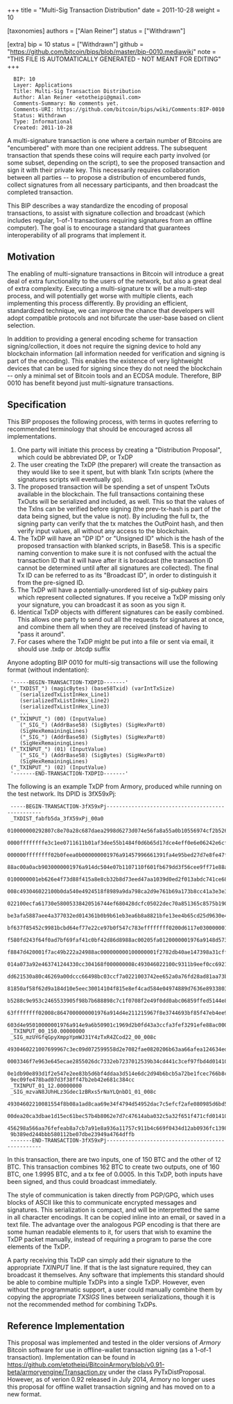 
+++
title = "Multi-Sig Transaction Distribution"
date = 2011-10-28
weight = 10

[taxonomies]
authors = ["Alan Reiner"]
status = ["Withdrawn"]

[extra]
bip = 10
status = ["Withdrawn"]
github = "https://github.com/bitcoin/bips/blob/master/bip-0010.mediawiki"
note = "THIS FILE IS AUTOMATICALLY GENERATED - NOT MEANT FOR EDITING"
+++

```
  BIP: 10
  Layer: Applications
  Title: Multi-Sig Transaction Distribution
  Author: Alan Reiner <etotheipi@gmail.com>
  Comments-Summary: No comments yet.
  Comments-URI: https://github.com/bitcoin/bips/wiki/Comments:BIP-0010
  Status: Withdrawn
  Type: Informational
  Created: 2011-10-28
```

A multi-signature transaction is one where a certain number of Bitcoins are "encumbered" with more than one recipient address.  The subsequent transaction that spends these coins will require each party involved (or some subset, depending on the script), to see the proposed transaction and sign it with their private key.  This necessarily requires collaboration between all parties -- to propose a distribution of encumbered funds, collect signatures from all necessary participants, and then broadcast the completed transaction.

This BIP describes a way standardize the encoding of proposal transactions, to assist with signature collection and broadcast (which includes regular, 1-of-1 transactions requiring signatures from an offline computer).  The goal is to encourage a standard that guarantees interoperability of all programs that implement it.


<h2>Motivation</h2>


The enabling of multi-signature transactions in Bitcoin will introduce a great deal of extra functionality to the users of the network, but also a great deal of extra complexity.  Executing a multi-signature tx will be a multi-step process, and will potentially get worse with multiple clients, each implementing this process differently.  By providing an efficient, standardized technique, we can improve the chance that developers will adopt compatible protocols and not bifurcate the user-base based on client selection.

In addition to providing a general encoding scheme for transaction signing/collection, it does not require the signing device to hold any blockchain information (all information needed for verification and signing is part of the encoding).  This enables the existence of very lightweight devices that can be used for signing since they do not need the blockchain -- only a minimal set of Bitcoin tools and an ECDSA module.  Therefore, BIP 0010 has benefit beyond just multi-signature transactions.

<h2>Specification</h2>


This BIP proposes the following process, with terms in quotes referring to recommended terminology that should be encouraged across all implementations.

1.   One party will initiate this process by creating a "Distribution Proposal", which could be abbreviated DP, or TxDP
1.   The user creating the TxDP (the preparer) will create the transaction as they would like to see it spent, but with blank TxIn scripts (where the signatures scripts will eventually go).
1.   The proposed transaction will be spending a set of unspent TxOuts available in the blockchain.  The full transactions containing these TxOuts will be serialized and included, as well.  This so that the values of the TxIns can be verified before signing (the prev-tx-hash is part of the data being signed, but the value is not).  By including the full tx, the signing party can verify that the tx matches the OutPoint hash, and then verify input values, all without any access to the blockchain.
1.   The TxDP will have an "DP ID" or "Unsigned ID" which is the hash of the proposed transaction with blanked scripts, in Base58.  This is a specific naming convention to make sure it is not confused with the actual the transaction ID that it will have after it is broadcast (the transaction ID cannot be determined until after all signatures are collected).  The final Tx ID can be referred to as its "Broadcast ID", in order to distinguish it from the pre-signed ID.
1.   The TxDP will have a potentially-unordered list of sig-pubkey pairs which represent collected signatures.  If you receive a TxDP missing only your signature, you can broadcast it as soon as you sign it.
1.   Identical TxDP objects with different signatures can be easily combined.  This allows one party to send out all the requests for signatures at once, and combine them all when they are received (instead of having to "pass it around".
1.   For cases where the TxDP might be put into a file or sent via email, it should use .txdp or .btcdp suffix


Anyone adopting BIP 0010 for multi-sig transactions will use the following format (without indentation):

```
 '-----BEGIN-TRANSACTION-TXDPID-------'
 ("_TXDIST_") (magicBytes) (base58Txid) (varIntTxSize)
    (serializedTxListInHex_Line1)
    (serializedTxListInHex_Line2)
    (serializedTxListInHex_Line3)
    ...
 ("_TXINPUT_") (00) (InputValue)
    ("_SIG_") (AddrBase58) (SigBytes) (SigHexPart0)
    (SigHexRemainingLines)
    ("_SIG_") (AddrBase58) (SigBytes) (SigHexPart0)
    (SigHexRemainingLines)
 ("_TXINPUT_") (01) (InputValue)
    ("_SIG_") (AddrBase58) (SigBytes) (SigHexPart0)
    (SigHexRemainingLines)
 ("_TXINPUT_") (02) (InputValue)
 '-------END-TRANSACTION-TXDPID-------'
```

The following is an example TxDP from Armory, produced while running on the test network.  Its DPID is 3fX59xPj:

```
 -----BEGIN-TRANSACTION-3fX59xPj-------------------------------------------------
 _TXDIST_fabfb5da_3fX59xPj_00a0
 010000000292807c8e70a28c687daea2998d6273d074e56fa8a55a0b10556974cf2b526e61000000
 0000ffffffffe3c1ee0711611b01af3dee55b1484f0d6b65d17dce4eff0e6e06242e6cf457e10000
 000000ffffffff02b0feea0b000000001976a91457996661391fa4e95bed27d7e8fe47f47cb8e428
 88ac00a0acb9030000001976a914dc504e07b1107110f601fb679dd3f56cee9ff71e88ac00000000
 0100000001eb626e4f73d88f415a8e8cb32b8d73eed47aa1039d0ed2f013abdc741ce6828c010000
 008c493046022100b0da540e4924518f8989a9da798ca2d9e761b69a173b8cc41a3e3e3c6d77cd50
 022100ecfa61730e58005338420516744ef680428dcfc05022dec70a851365c8575b190141042dc5
 be3afa5887aee4a377032ed014361b0b9b61eb3ea6b8a8821bfe13ee4b65cd25d9630e4f227a53e8
 bf637f85452c9981bcbd64ef77e22ce97b0f547c783effffffff0200d6117e030000001976a914cf
 f580fd243f64f0ad7bf69faf41c0bf42d86d8988ac00205fa0120000001976a9148d573ef6984fd9
 f8847d420001f7ac49b222a24988ac000000000100000001f2782db40ae147398a31cff9c7cc3423
 014a073a92e463741244330cc304168f000000008c493046022100c9311b9eef0cc69219cb96838f
 dd621530a80c46269a00dccc66498bc03ccf7a0221003742ee652a0a76fd28ad81aa73bb7f7a0a6a
 81850af58f62d9a184d10e5eec30014104f815e8ef4cad584e04974889d7636e8933803d2e72991d
 b5288c9e953c2465533905f98b7b688898c7c1f0708f2e49f0dd0abc06859ffed5144e8a1018a4e8
 63ffffffff02008c8647000000001976a914d4e211215967f8e3744693bf85f47eb4ee9567fc88ac
 603d4e95010000001976a914e9a6b50901c1969d2b0fd43a3ccfa3fef3291efe88ac00000000
 _TXINPUT_00_150.00000000
 _SIG_mzUYGfqGpyXmppYpmWJ31Y4zTxR4ZCod22_00_008c
 4930460221007699967c3ec09d072599558d2e7082fae0820206b63aa66afea124634ed11a080221
 0003346f7e963e645ecae2855026dc7332eb7237012539b34cd441c3cef97fbd4d01410497d5e1a0
 0e1db90e893d1f2e547e2ee83b5d6bf4ddaa3d514e6dc2d94b6bcb5a72be1fcec766b8c382502caa
 9ec09fe478bad07d3f38ff47b2eb42e681c384cc
 _TXINPUT_01_12.00000000
 _SIG_mzvaN8JUhHLz3Gdec1zBRxs5rNaYLQnbD1_01_008c
 49304602210081554f8b08a1ad8caa69e34f4794d54952dac7c5efcf2afe080985d6bd5b00770221
 00dea20ca3dbae1d15ec61bec57b4b8062e7d7c47614aba032c5a32f651f471cfd014104c30936d2
 456298a566aa76fefeab8a7cb7a91e8a936a11757c911b4c669f0434d12ab0936fc13986b156156f
 9b389ed244bbb580112be07dbe23949a4764dffb
 -------END-TRANSACTION-3fX59xPj-------------------------------------------------
```

In this transaction, there are two inputs, one of 150 BTC and the other of 12 BTC.  This transaction combines 162 BTC to create two outputs, one of 160 BTC, one 1.9995 BTC, and a tx fee of 0.0005.  In this TxDP, both inputs have been signed, and thus could broadcast immediately.

The style of communication is taken directly from PGP/GPG, which uses blocks of ASCII like this to communicate encrypted messages and signatures.  This serialization is compact, and will be interpretted the same in all character encodings.  It can be copied inline into an email, or saved in a text file.  The advantage over the analogous PGP encoding is that there are some human readable elements to it, for users that wish to examine the TxDP packet manually, instead of requiring a program to parse the core elements of the TxDP.

A party receiving this TxDP can simply add their signature to the appropriate _TXINPUT_ line.  If that is the last signature required, they can broadcast it themselves.  Any software that implements this standard should be able to combine multiple TxDPs into a single TxDP.  However, even without the programmatic support, a user could manually combine them by copying the appropriate _TXSIGS_ lines between serializations, though it is not the recommended method for combining TxDPs.

<h2> Reference Implementation </h2>


This proposal was implemented and tested in the older versions of _Armory_ Bitcoin software for use in offline-wallet transaction signing (as a 1-of-1 transaction). Implementation can be found in https://github.com/etotheipi/BitcoinArmory/blob/v0.91-beta/armoryengine/Transaction.py under the class PyTxDistProposal. However, as of verion 0.92 released in July 2014, Armory no longer uses this proposal for offline wallet transaction signing and has moved on to a new format.
